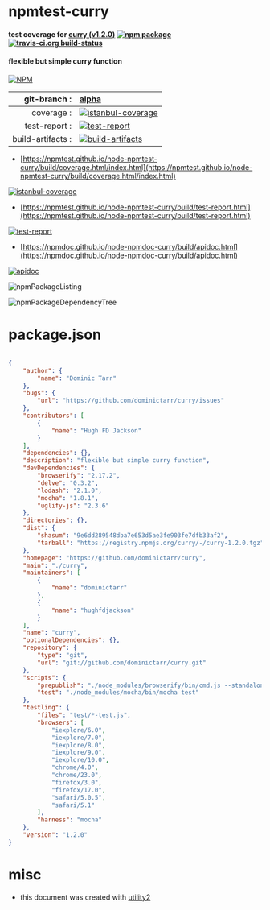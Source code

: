 # npmtest-curry

#### test coverage for  [curry (v1.2.0)](https://github.com/dominictarr/curry)  [![npm package](https://img.shields.io/npm/v/npmtest-curry.svg?style=flat-square)](https://www.npmjs.org/package/npmtest-curry) [![travis-ci.org build-status](https://api.travis-ci.org/npmtest/node-npmtest-curry.svg)](https://travis-ci.org/npmtest/node-npmtest-curry)

#### flexible but simple curry function

[![NPM](https://nodei.co/npm/curry.png?downloads=true&downloadRank=true&stars=true)](https://www.npmjs.com/package/curry)

| git-branch : | [alpha](https://github.com/npmtest/node-npmtest-curry/tree/alpha)|
|--:|:--|
| coverage : | [![istanbul-coverage](https://npmtest.github.io/node-npmtest-curry/build/coverage.badge.svg)](https://npmtest.github.io/node-npmtest-curry/build/coverage.html/index.html)|
| test-report : | [![test-report](https://npmtest.github.io/node-npmtest-curry/build/test-report.badge.svg)](https://npmtest.github.io/node-npmtest-curry/build/test-report.html)|
| build-artifacts : | [![build-artifacts](https://npmtest.github.io/node-npmtest-curry/glyphicons_144_folder_open.png)](https://github.com/npmtest/node-npmtest-curry/tree/gh-pages/build)|

- [https://npmtest.github.io/node-npmtest-curry/build/coverage.html/index.html](https://npmtest.github.io/node-npmtest-curry/build/coverage.html/index.html)

[![istanbul-coverage](https://npmtest.github.io/node-npmtest-curry/build/screenCapture.buildCi.browser.%252Ftmp%252Fbuild%252Fcoverage.lib.html.png)](https://npmtest.github.io/node-npmtest-curry/build/coverage.html/index.html)

- [https://npmtest.github.io/node-npmtest-curry/build/test-report.html](https://npmtest.github.io/node-npmtest-curry/build/test-report.html)

[![test-report](https://npmtest.github.io/node-npmtest-curry/build/screenCapture.buildCi.browser.%252Ftmp%252Fbuild%252Ftest-report.html.png)](https://npmtest.github.io/node-npmtest-curry/build/test-report.html)

- [https://npmdoc.github.io/node-npmdoc-curry/build/apidoc.html](https://npmdoc.github.io/node-npmdoc-curry/build/apidoc.html)

[![apidoc](https://npmdoc.github.io/node-npmdoc-curry/build/screenCapture.buildCi.browser.%252Ftmp%252Fbuild%252Fapidoc.html.png)](https://npmdoc.github.io/node-npmdoc-curry/build/apidoc.html)

![npmPackageListing](https://npmtest.github.io/node-npmtest-curry/build/screenCapture.npmPackageListing.svg)

![npmPackageDependencyTree](https://npmtest.github.io/node-npmtest-curry/build/screenCapture.npmPackageDependencyTree.svg)



# package.json

```json

{
    "author": {
        "name": "Dominic Tarr"
    },
    "bugs": {
        "url": "https://github.com/dominictarr/curry/issues"
    },
    "contributors": [
        {
            "name": "Hugh FD Jackson"
        }
    ],
    "dependencies": {},
    "description": "flexible but simple curry function",
    "devDependencies": {
        "browserify": "2.17.2",
        "delve": "0.3.2",
        "lodash": "2.1.0",
        "mocha": "1.8.1",
        "uglify-js": "2.3.6"
    },
    "directories": {},
    "dist": {
        "shasum": "9e6dd289548dba7e653d5ae3fe903fe7dfb33af2",
        "tarball": "https://registry.npmjs.org/curry/-/curry-1.2.0.tgz"
    },
    "homepage": "https://github.com/dominictarr/curry",
    "main": "./curry",
    "maintainers": [
        {
            "name": "dominictarr"
        },
        {
            "name": "hughfdjackson"
        }
    ],
    "name": "curry",
    "optionalDependencies": {},
    "repository": {
        "type": "git",
        "url": "git://github.com/dominictarr/curry.git"
    },
    "scripts": {
        "prepublish": "./node_modules/browserify/bin/cmd.js --standalone curry -e curry.js | ./node_modules/uglify-js/bin/uglifyjs > curry.min.js",
        "test": "./node_modules/mocha/bin/mocha test"
    },
    "testling": {
        "files": "test/*-test.js",
        "browsers": [
            "iexplore/6.0",
            "iexplore/7.0",
            "iexplore/8.0",
            "iexplore/9.0",
            "iexplore/10.0",
            "chrome/4.0",
            "chrome/23.0",
            "firefox/3.0",
            "firefox/17.0",
            "safari/5.0.5",
            "safari/5.1"
        ],
        "harness": "mocha"
    },
    "version": "1.2.0"
}
```



# misc
- this document was created with [utility2](https://github.com/kaizhu256/node-utility2)
